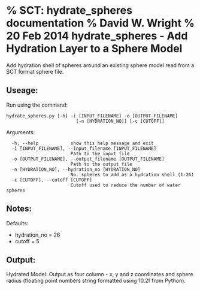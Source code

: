 % SCT: hydrate_spheres documentation
% David W. Wright
% 20 Feb 2014
hydrate_spheres - Add Hydration Layer to a Sphere Model
=================================================

Add hydration shell of spheres around an existing sphere model read from a SCT
format sphere file.

Useage:
-------

Run using the command:

~~~~~~~
hydrate_spheres.py [-h] -i [INPUT_FILENAME] -o [OUTPUT_FILENAME]
                          [-n [HYDRATION_NO]] [-c [CUTOFF]]
~~~~~~~

Arguments:

~~~~~~~
  -h, --help            show this help message and exit
  -i [INPUT_FILENAME], --input_filename [INPUT_FILENAME]
                        Path to the input file
  -o [OUTPUT_FILENAME], --output_filename [OUTPUT_FILENAME]
                        Path to the output file
  -n [HYDRATION_NO], --hydration_no [HYDRATION_NO]
                        No. spheres to add as a hydration shell (1-26)
  -c [CUTOFF], --cutoff [CUTOFF]
                        Cutoff used to reduce the number of water spheres
~~~~~~~

Notes:
------

Defaults:

+ hydration_no = 26
+ cutoff = 5

Output:
-------

Hydrated Model:
Output as four column - x, y and z coordinates and sphere radius (floating 
point numbers string formatted using 10.2f from Python).
